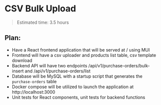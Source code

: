 # CSV Bulk Upload

> Estimated time: 3.5 hours

## Plan:

- Have a React frontend application that will be served at / using MUI
- Frontend will have a csv uploader and products list table, csv template download
- Backend API will have two endpoints /api/v1/purchase-orders/bulk-insert and /api/v1/purchase-orders/list
- Database will be MySQL with a startup script that generates the `purchase-orders` table
- Docker compose will be utilized to launch the application at http://localhost:3000 
- Unit tests for React components, unit tests for backend functions
